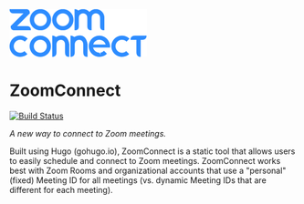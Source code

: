 ![ZoomConnect](https://raw.githubusercontent.com/kguay/zoom-connect/master/zoomconnect.svg)


# ZoomConnect

[![Build Status](https://travis-ci.org/cafe-code/cafecode.io.svg?branch=master)](https://travis-ci.org/cafe-code/cafecode.io)

*A new way to connect to Zoom meetings.*

Built using Hugo (gohugo.io), ZoomConnect is a static tool that allows users to easily schedule and connect to Zoom meetings. ZoomConnect works best with Zoom Rooms and organizational accounts that use a "personal" (fixed) Meeting ID for all meetings (vs. dynamic Meeting IDs that are different for each meeting).

